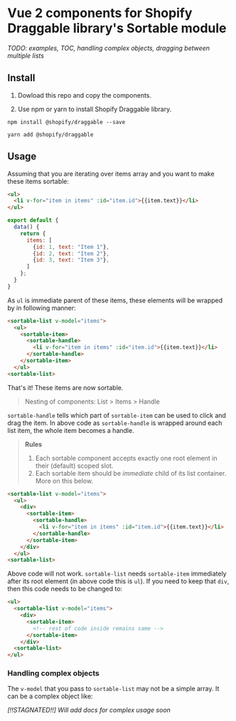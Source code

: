 # Vue 2 components for Shopify Draggable library's Sortable module

_TODO: examples, TOC, handling complex objects, dragging between multiple lists_

## Install

1. Dowload this repo and copy the components.

1. Use npm or yarn to install Shopify Draggable library.

```
npm install @shopify/draggable --save
```
```
yarn add @shopify/draggable
```

## Usage

Assuming that you are iterating over items array and you want to make these items sortable:

```html
<ul>
  <li v-for="item in items" :id="item.id">{{item.text}}</li>
</ul>
```

```js
export default {
  data() {
    return {
      items: [
        {id: 1, text: "Item 1"},
        {id: 2, text: "Item 2"},
        {id: 3, text: "Item 3"},
      ]
    };
  }
}
```

As `ul` is immediate parent of these items, these elements will be wrapped by in following manner:

```html
<sortable-list v-model="items">
  <ul>
    <sortable-item>
      <sortable-handle>
        <li v-for="item in items" :id="item.id">{{item.text}}</li>
      </sortable-handle>
    </sortable-item>
  </ul>
<sortable-list>
```

That's it! These items are now sortable.

> Nesting of components: List > Items > Handle

`sortable-handle` tells which part of `sortable-item` can be used to click and drag the item. In above code as `sortable-handle` is wrapped around each list item, the whole item becomes a handle.

> **Rules**
>1. Each sortable component accepts exactly one root element in their (default) scoped slot.
>1. Each sortable item should be _immediate_ child of its list container. More on this below.

```html
<sortable-list v-model="items">
  <ul>
    <div>
      <sortable-item>
        <sortable-handle>
          <li v-for="item in items" :id="item.id">{{item.text}}</li>
        </sortable-handle>
      </sortable-item>
    </div>
  </ul>
<sortable-list>
```

Above code will not work. `sortable-list` needs `sortable-item` immediately after its root element (in above code this is `ul`). If you need to keep that `div`, then this code needs to be changed to:

```html
<ul>
  <sortable-list v-model="items">
    <div>
      <sortable-item>
        <!-- rest of code inside remains same -->
      </sortable-item>
    </div>
  <sortable-list>
</ul>
```


### Handling complex objects

The `v-model` that you pass to `sortable-list` may not be a simple array. It can be a complex object like:

_[!!STAGNATED!!] Will add docs for complex usage soon_
